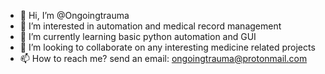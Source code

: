 - 👋 Hi, I’m @Ongoingtrauma
- 👀 I’m interested in automation and medical record management
- 🌱 I’m currently learning basic python automation and GUI
- 💞️ I’m looking to collaborate on any interesting medicine related projects 
- 📫 How to reach me? send an email: ongoingtrauma@protonmail.com

<!---
Ongoingtrauma/Ongoingtrauma is a ✨ special ✨ repository because its `README.md` (this file) appears on your GitHub profile.
You can click the Preview link to take a look at your changes.
--->
